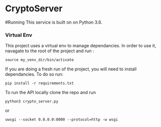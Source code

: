 # CryptoServer

#Running 
This service is built on on Python 3.6.

### Virtual Env
This project uses a virtual env to manage dependancies. In order to use it, navagate to the root of the project and run : 

```
source my_venv_dir/bin/activate
```

If you are doing a fresh run of the project, you will need to install dependancies. To do so run:

```
pip install -r requirements.txt 
```
To run the API locally clone the repo and run 
```
python3 crypto_server.py
```
or
```
uwsgi --socket 0.0.0.0:8000 --protocol=http -w wsgi
```